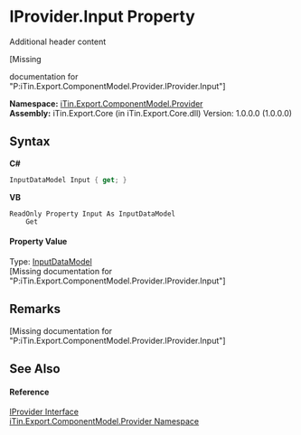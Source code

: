 # IProvider.Input Property 
Additional header content 

\[Missing <summary> documentation for "P:iTin.Export.ComponentModel.Provider.IProvider.Input"\]

**Namespace:**&nbsp;<a href="723a96b5-5779-2554-cf17-05149bfcb802">iTin.Export.ComponentModel.Provider</a><br />**Assembly:**&nbsp;iTin.Export.Core (in iTin.Export.Core.dll) Version: 1.0.0.0 (1.0.0.0)

## Syntax

**C#**<br />
``` C#
InputDataModel Input { get; }
```

**VB**<br />
``` VB
ReadOnly Property Input As InputDataModel
	Get
```


#### Property Value
Type: <a href="413820bc-4f38-b1e8-854c-9d26d2818a2b">InputDataModel</a><br />\[Missing <value> documentation for "P:iTin.Export.ComponentModel.Provider.IProvider.Input"\]

## Remarks
\[Missing <remarks> documentation for "P:iTin.Export.ComponentModel.Provider.IProvider.Input"\]

## See Also


#### Reference
<a href="04a444f9-1d39-11f4-78b0-bb6b5450764a">IProvider Interface</a><br /><a href="723a96b5-5779-2554-cf17-05149bfcb802">iTin.Export.ComponentModel.Provider Namespace</a><br />